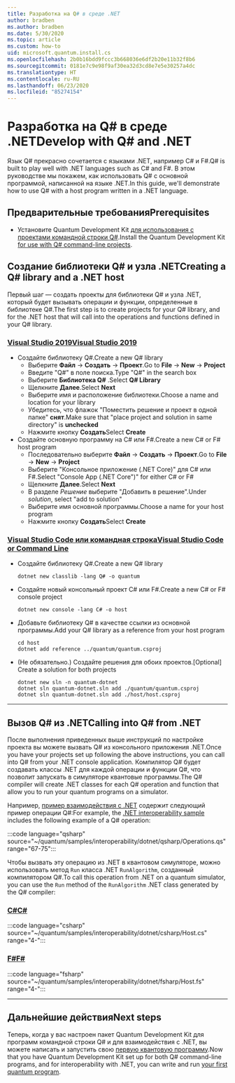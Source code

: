 ```yaml
---
title: Разработка на Q# в среде .NET
author: bradben
ms.author: bradben
ms.date: 5/30/2020
ms.topic: article
ms.custom: how-to
uid: microsoft.quantum.install.cs
ms.openlocfilehash: 2b0b16bdd9fccc3b668036e6df2b20e11b32f8b6
ms.sourcegitcommit: 0181e7c9e98f9af30ea32d3cd8e7e5e30257a4dc
ms.translationtype: HT
ms.contentlocale: ru-RU
ms.lasthandoff: 06/23/2020
ms.locfileid: "85274154"
---
```

# <a name="develop-with-q-and-net"></a><span data-ttu-id="5945f-102">Разработка на Q# в среде .NET</span><span class="sxs-lookup"><span data-stu-id="5945f-102">Develop with Q# and .NET</span></span>

<span data-ttu-id="5945f-103">Язык Q# прекрасно сочетается с языками .NET, например C# и F#.</span><span class="sxs-lookup"><span data-stu-id="5945f-103">Q# is built to play well with .NET languages such as C# and F#.</span></span>
<span data-ttu-id="5945f-104">В этом руководстве мы покажем, как использовать Q# с основной программой, написанной на языке .NET.</span><span class="sxs-lookup"><span data-stu-id="5945f-104">In this guide, we'll demonstrate how to use Q# with a host program written in a .NET language.</span></span>

## <a name="prerequisites"></a><span data-ttu-id="5945f-105">Предварительные требования</span><span class="sxs-lookup"><span data-stu-id="5945f-105">Prerequisites</span></span>

- <span data-ttu-id="5945f-106">Установите Quantum Development Kit [для использования с проектами командной строки Q#](xref:microsoft.quantum.install.standalone).</span><span class="sxs-lookup"><span data-stu-id="5945f-106">Install the Quantum Development Kit [for use with Q# command-line projects](xref:microsoft.quantum.install.standalone).</span></span>

## <a name="creating-a-q-library-and-a-net-host"></a><span data-ttu-id="5945f-107">Создание библиотеки Q# и узла .NET</span><span class="sxs-lookup"><span data-stu-id="5945f-107">Creating a Q# library and a .NET host</span></span>

<span data-ttu-id="5945f-108">Первый шаг — создать проекты для библиотеки Q# и узла .NET, который будет вызывать операции и функции, определенные в библиотеке Q#.</span><span class="sxs-lookup"><span data-stu-id="5945f-108">The first step is to create projects for your Q# library, and for the .NET host that will call into the operations and functions defined in your Q# library.</span></span>

### <a name="visual-studio-2019"></a>[<span data-ttu-id="5945f-109">Visual Studio 2019</span><span class="sxs-lookup"><span data-stu-id="5945f-109">Visual Studio 2019</span></span>](#tab/tabid-vs2019)

- <span data-ttu-id="5945f-110">Создайте библиотеку Q#.</span><span class="sxs-lookup"><span data-stu-id="5945f-110">Create a new Q# library</span></span>
  - <span data-ttu-id="5945f-111">Выберите **Файл** -> **Создать** -> **Проект**.</span><span class="sxs-lookup"><span data-stu-id="5945f-111">Go to **File** -> **New** -> **Project**</span></span>
  - <span data-ttu-id="5945f-112">Введите "Q#" в поле поиска.</span><span class="sxs-lookup"><span data-stu-id="5945f-112">Type "Q#" in the search box</span></span>
  - <span data-ttu-id="5945f-113">Выберите **Библиотека Q#** .</span><span class="sxs-lookup"><span data-stu-id="5945f-113">Select **Q# Library**</span></span>
  - <span data-ttu-id="5945f-114">Щелкните **Далее**.</span><span class="sxs-lookup"><span data-stu-id="5945f-114">Select **Next**</span></span>
  - <span data-ttu-id="5945f-115">Выберите имя и расположение библиотеки.</span><span class="sxs-lookup"><span data-stu-id="5945f-115">Choose a name and location for your library</span></span>
  - <span data-ttu-id="5945f-116">Убедитесь, что флажок "Поместить решение и проект в одной папке" **снят**.</span><span class="sxs-lookup"><span data-stu-id="5945f-116">Make sure that "place project and solution in same directory" is **unchecked**</span></span>
  - <span data-ttu-id="5945f-117">Нажмите кнопку **Создать**</span><span class="sxs-lookup"><span data-stu-id="5945f-117">Select **Create**</span></span>
- <span data-ttu-id="5945f-118">Создайте основную программу на C# или F#.</span><span class="sxs-lookup"><span data-stu-id="5945f-118">Create a new C# or F# host program</span></span>
  - <span data-ttu-id="5945f-119">Последовательно выберите **Файл** → **Создать** → **Проект**.</span><span class="sxs-lookup"><span data-stu-id="5945f-119">Go to **File** → **New** → **Project**</span></span>
  - <span data-ttu-id="5945f-120">Выберите "Консольное приложение (.NET Core)" для C# или F#.</span><span class="sxs-lookup"><span data-stu-id="5945f-120">Select "Console App (.NET Core")" for either C# or F#</span></span>
  - <span data-ttu-id="5945f-121">Щелкните **Далее**.</span><span class="sxs-lookup"><span data-stu-id="5945f-121">Select **Next**</span></span>
  - <span data-ttu-id="5945f-122">В разделе *Решение* выберите "Добавить в решение".</span><span class="sxs-lookup"><span data-stu-id="5945f-122">Under *solution*, select "add to solution"</span></span>
  - <span data-ttu-id="5945f-123">Выберите имя основной программы.</span><span class="sxs-lookup"><span data-stu-id="5945f-123">Choose a name for your host program</span></span>
  - <span data-ttu-id="5945f-124">Нажмите кнопку **Создать**</span><span class="sxs-lookup"><span data-stu-id="5945f-124">Select **Create**</span></span>

### <a name="visual-studio-code-or-command-line"></a>[<span data-ttu-id="5945f-125">Visual Studio Code или командная строка</span><span class="sxs-lookup"><span data-stu-id="5945f-125">Visual Studio Code or Command Line</span></span>](#tab/tabid-cmdline)

- <span data-ttu-id="5945f-126">Создайте библиотеку Q#.</span><span class="sxs-lookup"><span data-stu-id="5945f-126">Create a new Q# library</span></span>

  ```dotnetcli
  dotnet new classlib -lang Q# -o quantum
  ```

- <span data-ttu-id="5945f-127">Создайте новый консольный проект C# или F#.</span><span class="sxs-lookup"><span data-stu-id="5945f-127">Create a new C# or F# console project</span></span>

  ```dotnetcli
  dotnet new console -lang C# -o host  
  ```

- <span data-ttu-id="5945f-128">Добавьте библиотеку Q# в качестве ссылки из основной программы.</span><span class="sxs-lookup"><span data-stu-id="5945f-128">Add your Q# library as a reference from your host program</span></span>

  ```dotnetcli
  cd host
  dotnet add reference ../quantum/quantum.csproj
  ```

- <span data-ttu-id="5945f-129">(Не обязательно.) Создайте решения для обоих проектов.</span><span class="sxs-lookup"><span data-stu-id="5945f-129">[Optional] Create a solution for both projects</span></span>

  ```dotnetcli
  dotnet new sln -n quantum-dotnet
  dotnet sln quantum-dotnet.sln add ./quantum/quantum.csproj
  dotnet sln quantum-dotnet.sln add ./host/host.csproj
  ```

***

## <a name="calling-into-q-from-net"></a><span data-ttu-id="5945f-130">Вызов Q# из .NET</span><span class="sxs-lookup"><span data-stu-id="5945f-130">Calling into Q# from .NET</span></span>

<span data-ttu-id="5945f-131">После выполнения приведенных выше инструкций по настройке проекта вы можете вызвать Q# из консольного приложения .NET.</span><span class="sxs-lookup"><span data-stu-id="5945f-131">Once you have your projects set up following the above instructions, you can call into Q# from your .NET console application.</span></span>
<span data-ttu-id="5945f-132">Компилятор Q# будет создавать классы .NET для каждой операции и функции Q#, что позволит запускать в симуляторе квантовые программы.</span><span class="sxs-lookup"><span data-stu-id="5945f-132">The Q# compiler will create .NET classes for each Q# operation and function that allow you to run your quantum programs on a simulator.</span></span>

<span data-ttu-id="5945f-133">Например, [пример взаимодействия с .NET](https://github.com/microsoft/Quantum/tree/master/samples/interoperability/dotnet) содержит следующий пример операции Q#:</span><span class="sxs-lookup"><span data-stu-id="5945f-133">For example, the [.NET interoperability sample](https://github.com/microsoft/Quantum/tree/master/samples/interoperability/dotnet) includes the following example of a Q# operation:</span></span>

:::code language="qsharp" source="~/quantum/samples/interoperability/dotnet/qsharp/Operations.qs" range="67-75":::

<span data-ttu-id="5945f-134">Чтобы вызвать эту операцию из .NET в квантовом симуляторе, можно использовать метод `Run` класса .NET `RunAlgorithm`, созданный компилятором Q#.</span><span class="sxs-lookup"><span data-stu-id="5945f-134">To call this operation from .NET on a quantum simulator, you can use the `Run` method of the `RunAlgorithm` .NET class generated by the Q# compiler:</span></span>

### <a name="c"></a>[<span data-ttu-id="5945f-135">C#</span><span class="sxs-lookup"><span data-stu-id="5945f-135">C#</span></span>](#tab/tabid-csharp)

:::code language="csharp" source="~/quantum/samples/interoperability/dotnet/csharp/Host.cs" range="4-":::

### <a name="f"></a>[<span data-ttu-id="5945f-136">F#</span><span class="sxs-lookup"><span data-stu-id="5945f-136">F#</span></span>](#tab/tabid-fsharp)

:::code language="fsharp" source="~/quantum/samples/interoperability/dotnet/fsharp/Host.fs" range="4-":::

***
    
## <a name="next-steps"></a><span data-ttu-id="5945f-137">Дальнейшие действия</span><span class="sxs-lookup"><span data-stu-id="5945f-137">Next steps</span></span>

<span data-ttu-id="5945f-138">Теперь, когда у вас настроен пакет Quantum Development Kit для программ командной строки Q# и для взаимодействия с .NET, вы можете написать и запустить свою [первую квантовую программу](xref:microsoft.quantum.quickstarts.qrng).</span><span class="sxs-lookup"><span data-stu-id="5945f-138">Now that you have Quantum Development Kit set up for both Q# command-line programs, and for interoperability with .NET, you can write and run [your first quantum program](xref:microsoft.quantum.quickstarts.qrng).</span></span>
